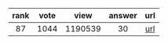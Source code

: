 
| rank | vote | view | answer | url |
|:-:|:-:|:-:|:-:|:-:|
|87|1044|1190539|30| [url](http://stackoverflow.com/questions/3964681/find-all-files-in-a-directory-with-extension-txt-in-python) |
